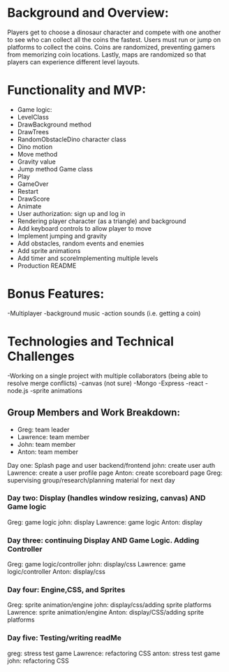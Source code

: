 # Background and Overview:
Players get to choose a dinosaur character and compete with one another to see who can collect all the coins the fastest. Users must run or jump on platforms to collect the coins. Coins are randomized, preventing gamers from memorizing coin locations. Lastly, maps are randomized so that players can experience different level layouts. 

# Functionality and MVP:
* Game logic:
* LevelClass 
* DrawBackground method 
* DrawTrees 
* RandomObstacleDino character class 
* Dino motion
* Move method 
* Gravity value 
* Jump method Game class 
* Play
* GameOver
* Restart
* DrawScore
* Animate
* User authorization: sign up and log in
* Rendering player character (as a triangle) and background 
* Add keyboard controls to allow player to move 
* Implement jumping and gravity 
* Add obstacles, random events and enemies 
* Add sprite animations 
* Add timer and scoreImplementing multiple levels
* Production README

# Bonus Features:
-Multiplayer 
-background music
-action sounds (i.e. getting a coin)

# Technologies and Technical Challenges 
-Working on a single project with multiple collaborators (being able to resolve merge conflicts)
-canvas (not sure)
-Mongo
-Express
-react
-node.js
-sprite animations

## Group Members and Work Breakdown:
* Greg: team leader
* Lawrence: team member
* John: team member
* Anton: team member

Day one: Splash page and user backend/frontend
john: create user auth
Lawrence: create a user profile page
Anton: create scoreboard page
Greg: supervising group/research/planning material for next day 

### Day two: Display (handles window resizing, canvas) AND Game logic
Greg: game logic
john: display 
Lawrence: game logic
Anton: display 

### Day three: continuing Display AND Game Logic. Adding Controller
Greg: game logic/controller
john: display/css
Lawrence: game logic/controller
Anton: display/css

### Day four: Engine,CSS, and Sprites 
Greg: sprite animation/engine
john: display/css/adding sprite platforms
Lawrence: sprite animation/engine
Anton: display/CSS/adding sprite platforms

### Day five: Testing/writing readMe
greg: stress test game
Lawrence: refactoring CSS
anton: stress test game
john: refactoring CSS
